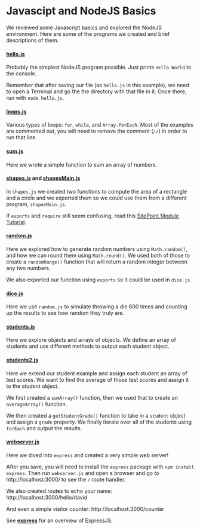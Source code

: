 Javascipt and NodeJS Basics
====
We reviewed some Javascript basics and explored the NodeJS environment.
Here are some of the programs we created and brief descriptions of them.

#### [**hello.js**](https://github.com/sergei202/okcoders-backend-2017/blob/master/week1-prep/classroom/hello.js)

Probably the simplest NodeJS program possible.  Just prints `Hello World` to the console.

Remember that after saving our file (as `hello.js` in this example), we need to open a Terminal and go the the directory with that file in it.  Once there, run with `node hello.js`.

#### [**loops.js**](https://github.com/sergei202/okcoders-backend-2017/blob/master/week1-prep/classroom/loops.js)

Various types of loops: `for`, `while`, and `Array.forEach`.  Most of the examples are commented out, you will need to remove the comment (`//`) in order to run that line.


#### [**sum.js**](https://github.com/sergei202/okcoders-backend-2017/blob/master/week1-prep/classroom/sum.js)

Here we wrote a simple function to sum an array of numbers.


#### [**shapes.js**](https://github.com/sergei202/okcoders-backend-2017/blob/master/week1-prep/classroom/shapes.js) and [**shapesMain.js**](https://github.com/sergei202/okcoders-backend-2017/blob/master/week1-prep/classroom/shapesMain.js)


In `shapes.js` we created two functions to compute the area of a rectangle and a circle and we exported them so we could use them from a different program, `shapesMain.js`.

If `exports` and `require` still seem confusing, read this
[SitePoint Module Tutorial](https://www.sitepoint.com/understanding-module-exports-exports-node-js/).


#### [**random.js**](https://github.com/sergei202/okcoders-backend-2017/blob/master/week1-prep/classroom/random.js)

Here we explored how to generate random numbers using `Math.random()`, and how we can round them using `Math.round()`.  We used both of those to create a `randomRange()` function that will return a random integer between any two numbers.

We also exported our function using `exports` so it could be used in `dice.js`.

#### [**dice.js**](https://github.com/sergei202/okcoders-backend-2017/blob/master/week1-prep/classroom/dice.js)

Here we use `random.js` to simulate throwing a die 600 times and counting up the results to see how random they truly are.

#### [**students.js**](https://github.com/sergei202/okcoders-backend-2017/blob/master/week1-prep/classroom/students.js)

Here we explore objects and arrays of objects.  We define an array of students and use different methods to output each student object.

#### [**students2.js**](https://github.com/sergei202/okcoders-backend-2017/blob/master/week1-prep/classroom/students2.js)

Here we extend our student example and assign each student an array of test scores.  We want to find the average of those test scores and assign it to the student object.

We first created a `sumArray()` function, then we used that to create an `averageArray()` function.

We then created a `getStudentGrade()` function to take in a `student` object and assign a `grade` property.  We finally iterate over all of the students using `forEach` and output the results.

#### [**webserver.js**](https://github.com/sergei202/okcoders-backend-2017/blob/master/week1-prep/classroom/webserver.js)

Here we dived into `express` and created a very simple web server!

After you save, you will need to install the `express` package with `npm install express`.
Then run `webserver.js` and open a browser and go to http://localhost:3000/ to see the `/` route handler.

We also created routes to echo your name: http://localhost:3000/hello/david

And even a simple visitor counter: http://localhost:3000/counter

See [**express**](https://github.com/sergei202/okcoders-backend-2017/blob/master/week1-prep/express.md) for an overview of ExpressJS.
